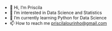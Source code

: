 - 👋 Hi, I’m Priscila
- 👀 I’m interested in Data Science and Statistics
- 🌱 I’m currently learning Python for Data Science
- 📫 How to reach me priscilalourinho@gmail.com


